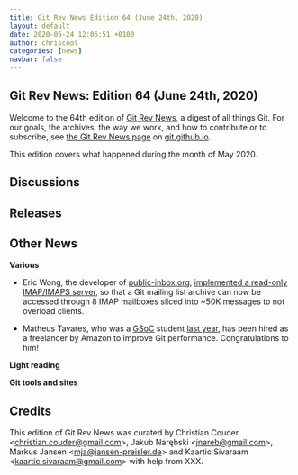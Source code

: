 ```yaml
---
title: Git Rev News Edition 64 (June 24th, 2020)
layout: default
date: 2020-06-24 12:06:51 +0100
author: chriscool
categories: [news]
navbar: false
---
```


## Git Rev News: Edition 64 (June 24th, 2020)

Welcome to the 64th edition of [Git Rev News](https://git.github.io/rev_news/rev_news/),
a digest of all things Git. For our goals, the archives, the way we work, and how to contribute or to
subscribe, see [the Git Rev News page](https://git.github.io/rev_news/rev_news/) on [git.github.io](http://git.github.io).

This edition covers what happened during the month of May 2020.

## Discussions

<!---
### General
-->

<!---
### Reviews
-->

<!---
### Support
-->

<!---
## Developer Spotlight:
-->

## Releases


## Other News

__Various__

* Eric Wong, the developer of [public-inbox.org](https://public-inbox.org/README.html),
  [implemented a read-only IMAP/IMAPS server](https://lore.kernel.org/git/20200610184147.GA1887@dcvr/),
  so that a Git mailing list archive can now be accessed through 8 IMAP
  mailboxes sliced into ~50K messages to not overload clients.

* Matheus Tavares, who was a [GSoC](https://summerofcode.withgoogle.com/)
  student [last year](https://matheustavares.gitlab.io/gsoc/), has been
  hired as a freelancer by Amazon to improve Git
  performance. Congratulations to him!


__Light reading__


__Git tools and sites__


## Credits

This edition of Git Rev News was curated by
Christian Couder &lt;<christian.couder@gmail.com>&gt;,
Jakub Narębski &lt;<jnareb@gmail.com>&gt;,
Markus Jansen &lt;<mja@jansen-preisler.de>&gt; and
Kaartic Sivaraam &lt;<kaartic.sivaraam@gmail.com>&gt;
with help from XXX.

